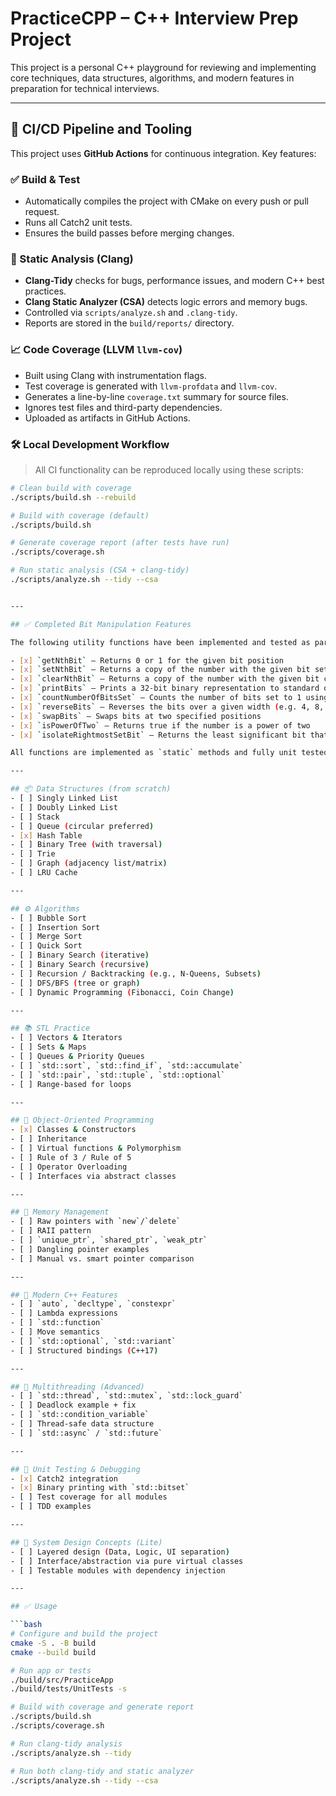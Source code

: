 # PracticeCPP – C++ Interview Prep Project

This project is a personal C++ playground for reviewing and implementing core techniques, data structures, algorithms, and modern features in preparation for technical interviews.

---

## 🚀 CI/CD Pipeline and Tooling

This project uses **GitHub Actions** for continuous integration. Key features:

### ✅ Build & Test
- Automatically compiles the project with CMake on every push or pull request.
- Runs all Catch2 unit tests.
- Ensures the build passes before merging changes.

### 🧠 Static Analysis (Clang)
- **Clang-Tidy** checks for bugs, performance issues, and modern C++ best practices.
- **Clang Static Analyzer (CSA)** detects logic errors and memory bugs.
- Controlled via `scripts/analyze.sh` and `.clang-tidy`.
- Reports are stored in the `build/reports/` directory.

### 📈 Code Coverage (LLVM `llvm-cov`)
- Built using Clang with instrumentation flags.
- Test coverage is generated with `llvm-profdata` and `llvm-cov`.
- Generates a line-by-line `coverage.txt` summary for source files.
- Ignores test files and third-party dependencies.
- Uploaded as artifacts in GitHub Actions.

### 🛠️ Local Development Workflow

> All CI functionality can be reproduced locally using these scripts:

```bash
# Clean build with coverage
./scripts/build.sh --rebuild

# Build with coverage (default)
./scripts/build.sh

# Generate coverage report (after tests have run)
./scripts/coverage.sh

# Run static analysis (CSA + clang-tidy)
./scripts/analyze.sh --tidy --csa


---

## ✅ Completed Bit Manipulation Features

The following utility functions have been implemented and tested as part of the `BitManipulator` module:

- [x] `getNthBit` – Returns 0 or 1 for the given bit position  
- [x] `setNthBit` – Returns a copy of the number with the given bit set to 1  
- [x] `clearNthBit` – Returns a copy of the number with the given bit cleared to 0  
- [x] `printBits` – Prints a 32-bit binary representation to standard output  
- [x] `countNumberOfBitsSet` – Counts the number of bits set to 1 using Brian Kernighan’s algorithm  
- [x] `reverseBits` – Reverses the bits over a given width (e.g. 4, 8, 32 bits)  
- [x] `swapBits` – Swaps bits at two specified positions  
- [x] `isPowerOfTwo` – Returns true if the number is a power of two  
- [x] `isolateRightmostSetBit` – Returns the least significant bit that is set  

All functions are implemented as `static` methods and fully unit tested using Catch2.

---

## 📦 Data Structures (from scratch)
- [ ] Singly Linked List
- [ ] Doubly Linked List
- [ ] Stack
- [ ] Queue (circular preferred)
- [x] Hash Table
- [ ] Binary Tree (with traversal)
- [ ] Trie
- [ ] Graph (adjacency list/matrix)
- [ ] LRU Cache

---

## ⚙️ Algorithms
- [ ] Bubble Sort
- [ ] Insertion Sort
- [ ] Merge Sort
- [ ] Quick Sort
- [ ] Binary Search (iterative)
- [ ] Binary Search (recursive)
- [ ] Recursion / Backtracking (e.g., N-Queens, Subsets)
- [ ] DFS/BFS (tree or graph)
- [ ] Dynamic Programming (Fibonacci, Coin Change)

---

## 📚 STL Practice
- [ ] Vectors & Iterators
- [ ] Sets & Maps
- [ ] Queues & Priority Queues
- [ ] `std::sort`, `std::find_if`, `std::accumulate`
- [ ] `std::pair`, `std::tuple`, `std::optional`
- [ ] Range-based for loops

---

## 🔐 Object-Oriented Programming
- [x] Classes & Constructors
- [ ] Inheritance
- [ ] Virtual functions & Polymorphism
- [ ] Rule of 3 / Rule of 5
- [ ] Operator Overloading
- [ ] Interfaces via abstract classes

---

## 🧼 Memory Management
- [ ] Raw pointers with `new`/`delete`
- [ ] RAII pattern
- [ ] `unique_ptr`, `shared_ptr`, `weak_ptr`
- [ ] Dangling pointer examples
- [ ] Manual vs. smart pointer comparison

---

## 💎 Modern C++ Features
- [ ] `auto`, `decltype`, `constexpr`
- [ ] Lambda expressions
- [ ] `std::function`
- [ ] Move semantics
- [ ] `std::optional`, `std::variant`
- [ ] Structured bindings (C++17)

---

## 🔧 Multithreading (Advanced)
- [ ] `std::thread`, `std::mutex`, `std::lock_guard`
- [ ] Deadlock example + fix
- [ ] `std::condition_variable`
- [ ] Thread-safe data structure
- [ ] `std::async` / `std::future`

---

## 🧪 Unit Testing & Debugging
- [x] Catch2 integration
- [x] Binary printing with `std::bitset`
- [ ] Test coverage for all modules
- [ ] TDD examples

---

## 💼 System Design Concepts (Lite)
- [ ] Layered design (Data, Logic, UI separation)
- [ ] Interface/abstraction via pure virtual classes
- [ ] Testable modules with dependency injection

---

## ✅ Usage

```bash
# Configure and build the project
cmake -S . -B build
cmake --build build

# Run app or tests
./build/src/PracticeApp
./build/tests/UnitTests -s

# Build with coverage and generate report
./scripts/build.sh
./scripts/coverage.sh

# Run clang-tidy analysis
./scripts/analyze.sh --tidy

# Run both clang-tidy and static analyzer
./scripts/analyze.sh --tidy --csa

